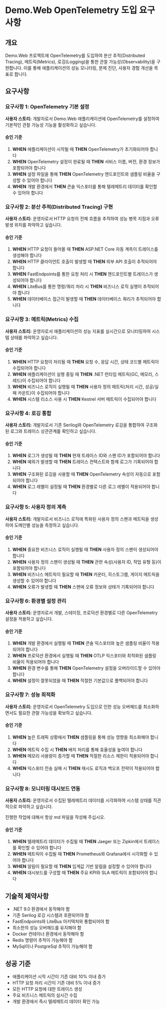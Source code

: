# Demo.Web OpenTelemetry 도입 요구사항

## 개요

Demo.Web 프로젝트에 OpenTelemetry를 도입하여 분산 추적(Distributed Tracing), 메트릭(Metrics), 로깅(Logging)을 통한 관찰 가능성(Observability)을 구현합니다. 이를 통해 애플리케이션의 성능 모니터링, 문제 진단, 사용자 경험 개선을 목표로 합니다.

## 요구사항

### 요구사항 1: OpenTelemetry 기본 설정

**사용자 스토리:** 개발자로서 Demo.Web 애플리케이션에 OpenTelemetry를 설정하여 기본적인 관찰 가능성 기능을 활성화하고 싶습니다.

#### 승인 기준

1. **WHEN** 애플리케이션이 시작될 때 **THEN** OpenTelemetry가 초기화되어야 합니다
2. **WHEN** OpenTelemetry 설정이 완료될 때 **THEN** 서비스 이름, 버전, 환경 정보가 포함되어야 합니다
3. **WHEN** 설정 파일을 통해 **THEN** OpenTelemetry 엔드포인트와 샘플링 비율을 구성할 수 있어야 합니다
4. **WHEN** 개발 환경에서 **THEN** 콘솔 익스포터를 통해 텔레메트리 데이터를 확인할 수 있어야 합니다

### 요구사항 2: 분산 추적(Distributed Tracing) 구현

**사용자 스토리:** 운영자로서 HTTP 요청의 전체 흐름을 추적하여 성능 병목 지점과 오류 발생 위치를 파악하고 싶습니다.

#### 승인 기준

1. **WHEN** HTTP 요청이 들어올 때 **THEN** ASP.NET Core 자동 계측이 트레이스를 생성해야 합니다
2. **WHEN** HTTP 클라이언트 호출이 발생할 때 **THEN** 외부 API 호출이 추적되어야 합니다
3. **WHEN** FastEndpoints를 통한 요청 처리 시 **THEN** 엔드포인트별 트레이스가 생성되어야 합니다
4. **WHEN** LiteBus를 통한 명령/쿼리 처리 시 **THEN** 비즈니스 로직 실행이 추적되어야 합니다
5. **WHEN** 데이터베이스 접근이 발생할 때 **THEN** 데이터베이스 쿼리가 추적되어야 합니다

### 요구사항 3: 메트릭(Metrics) 수집

**사용자 스토리:** 운영자로서 애플리케이션의 성능 지표를 실시간으로 모니터링하여 시스템 상태를 파악하고 싶습니다.

#### 승인 기준

1. **WHEN** HTTP 요청이 처리될 때 **THEN** 요청 수, 응답 시간, 상태 코드별 메트릭이 수집되어야 합니다
2. **WHEN** 애플리케이션이 실행 중일 때 **THEN** .NET 런타임 메트릭(GC, 메모리, 스레드)이 수집되어야 합니다
3. **WHEN** 비즈니스 로직이 실행될 때 **THEN** 사용자 정의 메트릭(처리 시간, 성공/실패 카운트)이 수집되어야 합니다
4. **WHEN** 시스템 리소스 사용 시 **THEN** Kestrel 서버 메트릭이 수집되어야 합니다

### 요구사항 4: 로깅 통합

**사용자 스토리:** 개발자로서 기존 Serilog와 OpenTelemetry 로깅을 통합하여 구조화된 로그와 트레이스 상관관계를 확인하고 싶습니다.

#### 승인 기준

1. **WHEN** 로그가 생성될 때 **THEN** 현재 트레이스 ID와 스팬 ID가 포함되어야 합니다
2. **WHEN** 예외가 발생할 때 **THEN** 트레이스 컨텍스트와 함께 로그가 기록되어야 합니다
3. **WHEN** 구조화된 로깅을 사용할 때 **THEN** OpenTelemetry 속성이 자동으로 포함되어야 합니다
4. **WHEN** 로그 레벨이 설정될 때 **THEN** 환경별로 다른 로그 레벨이 적용되어야 합니다

### 요구사항 5: 사용자 정의 계측

**사용자 스토리:** 개발자로서 비즈니스 로직에 특화된 사용자 정의 스팬과 메트릭을 생성하여 도메인별 성능을 측정하고 싶습니다.

#### 승인 기준

1. **WHEN** 중요한 비즈니스 로직이 실행될 때 **THEN** 사용자 정의 스팬이 생성되어야 합니다
2. **WHEN** 사용자 정의 스팬이 생성될 때 **THEN** 관련 속성(사용자 ID, 작업 유형 등)이 포함되어야 합니다
3. **WHEN** 비즈니스 메트릭이 필요할 때 **THEN** 카운터, 히스토그램, 게이지 메트릭을 생성할 수 있어야 합니다
4. **WHEN** 오류가 발생할 때 **THEN** 스팬에 오류 정보와 상태가 기록되어야 합니다

### 요구사항 6: 환경별 설정 관리

**사용자 스토리:** 운영자로서 개발, 스테이징, 프로덕션 환경별로 다른 OpenTelemetry 설정을 적용하고 싶습니다.

#### 승인 기준

1. **WHEN** 개발 환경에서 실행될 때 **THEN** 콘솔 익스포터와 높은 샘플링 비율이 적용되어야 합니다
2. **WHEN** 프로덕션 환경에서 실행될 때 **THEN** OTLP 익스포터와 최적화된 샘플링 비율이 적용되어야 합니다
3. **WHEN** 환경 변수를 통해 **THEN** OpenTelemetry 설정을 오버라이드할 수 있어야 합니다
4. **WHEN** 설정이 잘못되었을 때 **THEN** 적절한 기본값으로 폴백되어야 합니다

### 요구사항 7: 성능 최적화

**사용자 스토리:** 운영자로서 OpenTelemetry 도입으로 인한 성능 오버헤드를 최소화하면서도 필요한 관찰 가능성을 확보하고 싶습니다.

#### 승인 기준

1. **WHEN** 높은 트래픽 상황에서 **THEN** 샘플링을 통해 성능 영향을 최소화해야 합니다
2. **WHEN** 메트릭 수집 시 **THEN** 배치 처리를 통해 효율성을 높여야 합니다
3. **WHEN** 메모리 사용량이 증가할 때 **THEN** 적절한 리소스 제한이 적용되어야 합니다
4. **WHEN** 익스포터 전송 실패 시 **THEN** 재시도 로직과 백오프 전략이 적용되어야 합니다

### 요구사항 8: 모니터링 대시보드 연동

**사용자 스토리:** 운영자로서 수집된 텔레메트리 데이터를 시각화하여 시스템 상태를 직관적으로 파악하고 싶습니다.

진행한 작업에 대해서 항상 md 파일을 작성해 주십시오.

#### 승인 기준

1. **WHEN** 텔레메트리 데이터가 수집될 때 **THEN** Jaeger 또는 Zipkin에서 트레이스를 확인할 수 있어야 합니다
2. **WHEN** 메트릭이 수집될 때 **THEN** Prometheus와 Grafana에서 시각화할 수 있어야 합니다
3. **WHEN** 알림이 필요할 때 **THEN** 임계값 기반 알림을 설정할 수 있어야 합니다
4. **WHEN** 대시보드를 구성할 때 **THEN** 주요 KPI와 SLA 메트릭이 포함되어야 합니다

## 기술적 제약사항

- .NET 9.0 환경에서 동작해야 함
- 기존 Serilog 로깅 시스템과 호환되어야 함
- FastEndpoints와 LiteBus 아키텍처와 통합되어야 함
- 최소한의 성능 오버헤드를 유지해야 함
- Docker 컨테이너 환경에서 동작해야 함
- Redis 명령어 추적이 가능해야 함
- MySql이나 PostgreSql 추적이 가능해야 함

## 성공 기준

- 애플리케이션 시작 시간이 기존 대비 10% 이내 증가
- HTTP 요청 처리 시간이 기존 대비 5% 이내 증가
- 모든 HTTP 요청에 대한 트레이스 생성
- 주요 비즈니스 메트릭의 실시간 수집
- 개발 환경에서 즉시 텔레메트리 데이터 확인 가능
  
